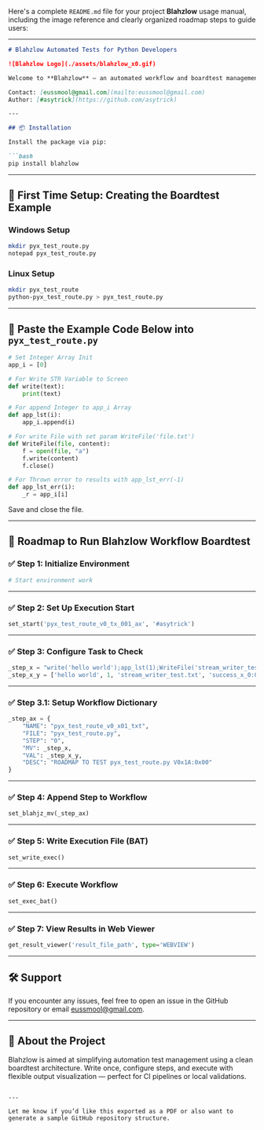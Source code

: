 Here's a complete `README.md` file for your project **Blahzlow** usage manual, including the image reference and clearly organized roadmap steps to guide users:

---

````markdown
# Blahzlow Automated Tests for Python Developers

![Blahzlow Logo](./assets/blahzlow_x0.gif)

Welcome to **Blahzlow** — an automated workflow and boardtest management tool designed for Python developers. This tool is tailored to execute step-based tests and produce actionable reports through a structured scripting approach.

Contact: [eussmool@gmail.com](mailto:eussmool@gmail.com)  
Author: [#asytrick](https://github.com/asytrick)

---

## 📦 Installation

Install the package via pip:

```bash
pip install blahzlow
````

---

## 🧪 First Time Setup: Creating the Boardtest Example

### Windows Setup

```bash
mkdir pyx_test_route.py
notepad pyx_test_route.py
```

### Linux Setup

```bash
mkdir pyx_test_route
python-pyx_test_route.py > pyx_test_route.py
```

---

## 🧾 Paste the Example Code Below into `pyx_test_route.py`

```python
# Set Integer Array Init
app_i = [0]

# For Write STR Variable to Screen
def write(text):
    print(text)

# For append Integer to app_i Array 
def app_lst(i):
    app_i.append(i)

# For write File with set param WriteFile('file.txt')
def WriteFile(file, content):
    f = open(file, "a")
    f.write(content)
    f.close()

# For Thrown error to results with app_lst_err(-1)
def app_lst_err(i):
    _r = app_i[i]
```

Save and close the file.

---

## 🚀 Roadmap to Run Blahzlow Workflow Boardtest

### ✅ **Step 1**: Initialize Environment

```python
# Start environment work
```

---

### ✅ **Step 2**: Set Up Execution Start

```python
set_start('pyx_test_route_v0_tx_001_ax', '#asytrick')
```

---

### ✅ **Step 3**: Configure Task to Check

```python
_step_x = "write('hello world');app_lst(1);WriteFile('stream_writer_test.txt','success_x_0:01:x');app_lst_err(-1)"
_step_x_y = ['hello world', 1, 'stream_writer_test.txt', 'success_x_0:01:x', -1]
```

---

### ✅ **Step 3.1**: Setup Workflow Dictionary

```python
_step_ax = {
    "NAME": "pyx_test_route_v0_x01_txt",
    "FILE": "pyx_test_route.py",
    "STEP": "0",
    "MV": _step_x,
    "VAL": _step_x_y,
    "DESC": "ROADMAP TO TEST pyx_test_route.py V0x1A:0x00"
}
```

---

### ✅ **Step 4**: Append Step to Workflow

```python
set_blahjz_mv(_step_ax)
```

---

### ✅ **Step 5**: Write Execution File (BAT)

```python
set_write_exec()
```

---

### ✅ **Step 6**: Execute Workflow

```python
set_exec_bat()
```

---

### ✅ **Step 7**: View Results in Web Viewer

```python
get_result_viewer('result_file_path', type='WEBVIEW')
```

---

## 🛠️ Support

If you encounter any issues, feel free to open an issue in the GitHub repository or email [eussmool@gmail.com](mailto:eussmool@gmail.com).

---

## 🧠 About the Project

Blahzlow is aimed at simplifying automation test management using a clean boardtest architecture. Write once, configure steps, and execute with flexible output visualization — perfect for CI pipelines or local validations.

```

---

Let me know if you’d like this exported as a PDF or also want to generate a sample GitHub repository structure.
```
